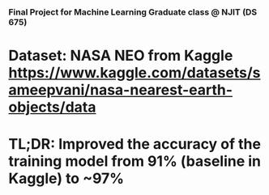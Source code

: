 ### Final Project for Machine Learning Graduate class @ NJIT (DS 675)

# Dataset: NASA NEO from Kaggle https://www.kaggle.com/datasets/sameepvani/nasa-nearest-earth-objects/data
# TL;DR: Improved the accuracy of the training model from 91% (baseline in Kaggle) to ~97%

